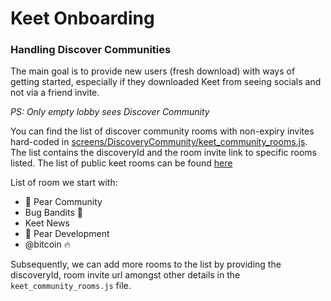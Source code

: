 # Keet Onboarding

### Handling Discover Communities

The main goal is to provide new users (fresh download) with ways of getting started, especially if they downloaded Keet from seeing socials and not via a friend invite.

_PS: Only empty lobby sees Discover Community_

You can find the list of discover community rooms with non-expiry invites hard-coded in [screens/DiscoveryCommunity/keet_community_rooms.js](https://github.com/holepunchto/keet-mobile/blob/main/src/screen/DiscoverCommunity/keet_community_rooms.js). The list contains the discoveryId and the room invite link to specific rooms listed. The list of public keet rooms can be found [here](https://github.com/gasolin/awesome-pears/blob/main/keet_rooms.md)

List of room we start with:

- 🍐 Pear Community
- Bug Bandits 🐞
- Keet News
- 🍐 Pear Development
- @bitcoin 🔥

Subsequently, we can add more rooms to the list by providing the discoveryId, room invite url amongst other details in the `keet_community_rooms.js` file.
